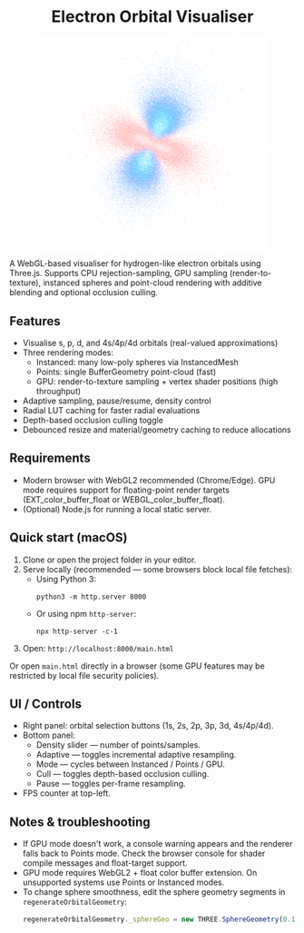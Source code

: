 <h1 align="center">
  Electron Orbital Visualiser 
</h1>
<p align=center>
<img src="assets/orbital_screenshot.png" alt="Electron Orbital" width="400" align=center />
</p>
A WebGL-based visualiser for hydrogen-like electron orbitals using Three.js. Supports CPU rejection-sampling, GPU sampling (render-to-texture), instanced spheres and point-cloud rendering with additive blending and optional occlusion culling.

## Features
- Visualise s, p, d, and 4s/4p/4d orbitals (real-valued approximations)
- Three rendering modes:
  - Instanced: many low-poly spheres via InstancedMesh
  - Points: single BufferGeometry point-cloud (fast)
  - GPU: render-to-texture sampling + vertex shader positions (high throughput)
- Adaptive sampling, pause/resume, density control
- Radial LUT caching for faster radial evaluations
- Depth-based occlusion culling toggle
- Debounced resize and material/geometry caching to reduce allocations

## Requirements
- Modern browser with WebGL2 recommended (Chrome/Edge). GPU mode requires support for floating-point render targets (EXT_color_buffer_float or WEBGL_color_buffer_float).
- (Optional) Node.js for running a local static server.

## Quick start (macOS)
1. Clone or open the project folder in your editor.
2. Serve locally (recommended — some browsers block local file fetches):
   - Using Python 3:
     ```
     python3 -m http.server 8000
     ```
   - Or using npm `http-server`:
     ```
     npx http-server -c-1
     ```
3. Open: `http://localhost:8000/main.html`

Or open `main.html` directly in a browser (some GPU features may be restricted by local file security policies).

## UI / Controls
- Right panel: orbital selection buttons (1s, 2s, 2p, 3p, 3d, 4s/4p/4d).
- Bottom panel:
  - Density slider — number of points/samples.
  - Adaptive — toggles incremental adaptive resampling.
  - Mode — cycles between Instanced / Points / GPU.
  - Cull — toggles depth-based occlusion culling.
  - Pause — toggles per-frame resampling.
- FPS counter at top-left.

## Notes & troubleshooting
- If GPU mode doesn't work, a console warning appears and the renderer falls back to Points mode. Check the browser console for shader compile messages and float-target support.
- GPU mode requires WebGL2 + float color buffer extension. On unsupported systems use Points or Instanced modes.
- To change sphere smoothness, edit the sphere geometry segments in `regenerateOrbitalGeometry`:
  ```js
  regenerateOrbitalGeometry._sphereGeo = new THREE.SphereGeometry(0.12, 16, 12);
